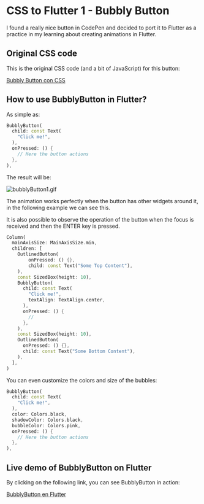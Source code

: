 # CSS to Flutter 1 - Bubbly Button

I found a really nice button in CodePen and decided to port it to Flutter as a practice in my learning about creating animations in Flutter.

## Original CSS code

This is the original CSS code (and a bit of JavaScript) for this button:

[Bubbly Button con CSS](https://codepen.io/nourabusoud/pen/ypZzMM)

## How to use BubblyButton in Flutter?

As simple as:

```dart
BubblyButton(
  child: const Text(
    "Click me!",
  ),
  onPressed: () {
    // Here the button actions
  },
),
```

The result will be:

![bubblyButton1.gif](https://cdn.hashnode.com/res/hashnode/image/upload/v1640131270090/h6fMGo1WX.gif)

The animation works perfectly when the button has other widgets around it, in the following example we can see this.

It is also possible to observe the operation of the button when the focus is received and then the ENTER key is pressed.

```dart
Column(
  mainAxisSize: MainAxisSize.min,
  children: [
    OutlinedButton(
        onPressed: () {},
        child: const Text("Some Top Content"),
    ),
    const SizedBox(height: 10),
    BubblyButton(
      child: const Text(
        "Click me!",
        textAlign: TextAlign.center,
      ),
      onPressed: () {
        //
      },
    ),
    const SizedBox(height: 10),
    OutlinedButton(
      onPressed: () {},
      child: const Text("Some Bottom Content"),
    ),
  ],
)
```

You can even customize the colors and size of the bubbles:

```dart
BubblyButton(
  child: const Text(
    "Click me!",
  ),
  color: Colors.black,
  shadowColor: Colors.black,
  bubbleColor: Colors.pink,
  onPressed: () {
    // Here the button actions
  },
),
``` 

## Live demo of BubblyButton on Flutter

By clicking on the following link, you can see BubblyButton in action:

[BubblyButton en Flutter](https://css-to-flutter.fabdev.win/1-bubbly-button/)
